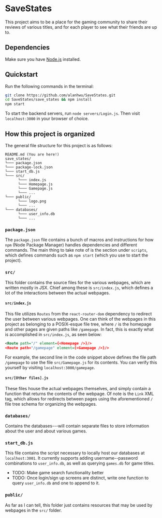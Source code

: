 # SaveStates
This project aims to be a place for the gaming community to share their reviews
of various titles, and for each player to see what their friends are up to.

## Dependencies
Make sure you have [Node.js](https://nodejs.org/en/download/) installed.

## Quickstart
Run the following commands in the terminal:
```sh
git clone https://github.com/alanhwu/SaveStates.git
cd SaveStates/save_states && npm install
npm start
```
To start the backend servers, run `node servers/Login.js`. Then visit
`localhost:3000` in your browser of choice.

## How this project is organized
The general file structure for this project is as follows:
```
README.md (You are here!)
save_states/
└─── package.json
└─── package-lock.json
└─── start_db.js
└─── src/
      └─── index.js
      └─── Homepage.js
      └─── Gamepage.js
      └─── ...
└─── public/
      └─── logo.png
      └─── ...
└─── databases/
      └─── user_info.db
      └─── ...
```

### `package.json`
The `package.json` file contains a bunch of macros and instructions for how
`npm` (Node Package Manager) handles dependencies and different commands. The
main thing to take note of is the section under `scripts`, which defines
commands such as `npm start` (which you use to start the project).

### `src/`
This folder contains the source files for the various webpages, which are
written mostly in JSX. Chief among these is `src/index.js`, which defines a lot
of the interactions between the actual webpages.

#### `src/index.js`
This file utilizes `Routes` from the `react-router-dom` dependency to redirect
the user between various webpages. One can think of the webpages in this project
as belonging to a POSIX-esque file tree, where `/` is the homepage and other
pages are given paths like `/gamepage`. In fact, this is exactly what is
accomplished in `src/index.js`, as seen below:
```xml
<Route path="/" element={<Homepage />}/>
<Route path="/gamepage" element={<Gamepage />}/>
```
For example, the second line in the code snippet above defines the file path
`/gamepage` to use the file `src/Gamepage.js` for its contents. You can verify
this yourself by visiting `localhost:3000/gamepage`.

#### `src/[Other files].js`
These files house the actual webpages themselves, and simply contain a function
that returns the contents of the webpage. Of note is the `Link` XML tag, which
allows for redirects between pages using the aforementioned `/` file tree schema
for organizing the webpages.

### `databases/`
Contains the databases---will contain separate files to store information about
the user and about various games.

### `start_db.js`
This file contains the script necessary to locally host our databases at
`localhost:3001`. It currently supports adding username--password combinations
to `user_info.db`, as well as querying `games.db` for game titles.
* TODO: Make game search functionality better
* TODO: Once login/sign up screens are distinct, write one function to query
  `user_info.db` and one to append to it.

### `public/`
As far as I can tell, this folder just contains resources that may be used by
webpages in the `src/` folder.
